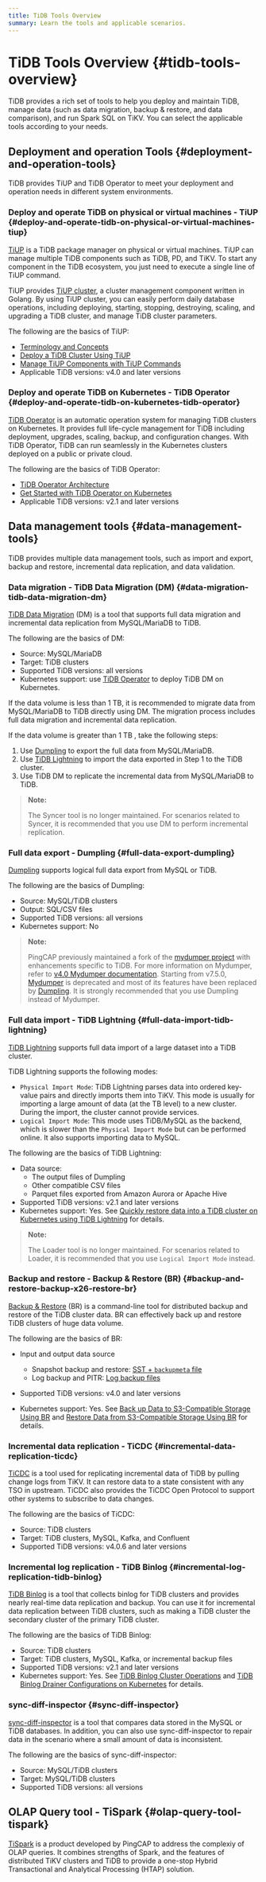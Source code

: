 ```yaml
---
title: TiDB Tools Overview
summary: Learn the tools and applicable scenarios.
---
```


# TiDB Tools Overview {#tidb-tools-overview}

TiDB provides a rich set of tools to help you deploy and maintain TiDB, manage data (such as data migration, backup &#x26; restore, and data comparison), and run Spark SQL on TiKV. You can select the applicable tools according to your needs.

## Deployment and operation Tools {#deployment-and-operation-tools}

TiDB provides TiUP and TiDB Operator to meet your deployment and operation needs in different system environments.

### Deploy and operate TiDB on physical or virtual machines - TiUP {#deploy-and-operate-tidb-on-physical-or-virtual-machines-tiup}

[TiUP](/tiup/tiup-overview.md) is a TiDB package manager on physical or virtual machines. TiUP can manage multiple TiDB components such as TiDB, PD, and TiKV. To start any component in the TiDB ecosystem, you just need to execute a single line of TiUP command.

TiUP provides [TiUP cluster](https://github.com/pingcap/tiup/tree/master/components/cluster), a cluster management component written in Golang. By using TiUP cluster, you can easily perform daily database operations, including deploying, starting, stopping, destroying, scaling, and upgrading a TiDB cluster, and manage TiDB cluster parameters.

The following are the basics of TiUP:

-   [Terminology and Concepts](/tiup/tiup-terminology-and-concepts.md)
-   [Deploy a TiDB Cluster Using TiUP](/production-deployment-using-tiup.md)
-   [Manage TiUP Components with TiUP Commands](/tiup/tiup-component-management.md)
-   Applicable TiDB versions: v4.0 and later versions

### Deploy and operate TiDB on Kubernetes - TiDB Operator {#deploy-and-operate-tidb-on-kubernetes-tidb-operator}

[TiDB Operator](https://github.com/pingcap/tidb-operator) is an automatic operation system for managing TiDB clusters on Kubernetes. It provides full life-cycle management for TiDB including deployment, upgrades, scaling, backup, and configuration changes. With TiDB Operator, TiDB can run seamlessly in the Kubernetes clusters deployed on a public or private cloud.

The following are the basics of TiDB Operator:

-   [TiDB Operator Architecture](https://docs.pingcap.com/tidb-in-kubernetes/stable/architecture)
-   [Get Started with TiDB Operator on Kubernetes](https://docs.pingcap.com/tidb-in-kubernetes/stable/get-started/)
-   Applicable TiDB versions: v2.1 and later versions

## Data management tools {#data-management-tools}

TiDB provides multiple data management tools, such as import and export, backup and restore, incremental data replication, and data validation.

### Data migration - TiDB Data Migration (DM) {#data-migration-tidb-data-migration-dm}

[TiDB Data Migration](/dm/dm-overview.md) (DM) is a tool that supports full data migration and incremental data replication from MySQL/MariaDB to TiDB.

The following are the basics of DM:

-   Source: MySQL/MariaDB
-   Target: TiDB clusters
-   Supported TiDB versions: all versions
-   Kubernetes support: use [TiDB Operator](https://github.com/pingcap/tidb-operator) to deploy TiDB DM on Kubernetes.

If the data volume is less than 1 TB, it is recommended to migrate data from MySQL/MariaDB to TiDB directly using DM. The migration process includes full data migration and incremental data replication.

If the data volume is greater than 1 TB , take the following steps:

1.  Use [Dumpling](/dumpling-overview.md) to export the full data from MySQL/MariaDB.
2.  Use [TiDB Lightning](/tidb-lightning/tidb-lightning-overview.md) to import the data exported in Step 1 to the TiDB cluster.
3.  Use TiDB DM to replicate the incremental data from MySQL/MariaDB to TiDB.

> **Note:**
>
> The Syncer tool is no longer maintained. For scenarios related to Syncer, it is recommended that you use DM to perform incremental replication.

### Full data export - Dumpling {#full-data-export-dumpling}

[Dumpling](/dumpling-overview.md) supports logical full data export from MySQL or TiDB.

The following are the basics of Dumpling:

-   Source: MySQL/TiDB clusters
-   Output: SQL/CSV files
-   Supported TiDB versions: all versions
-   Kubernetes support: No

> **Note:**
>
> PingCAP previously maintained a fork of the [mydumper project](https://github.com/maxbube/mydumper) with enhancements specific to TiDB. For more information on Mydumper, refer to [v4.0 Mydumper documentation](https://docs.pingcap.com/tidb/v4.0/backup-and-restore-using-mydumper-lightning). Starting from v7.5.0, [Mydumper](https://docs.pingcap.com/tidb/v4.0/mydumper-overview) is deprecated and most of its features have been replaced by [Dumpling](/dumpling-overview.md). It is strongly recommended that you use Dumpling instead of Mydumper.

### Full data import - TiDB Lightning {#full-data-import-tidb-lightning}

[TiDB Lightning](/tidb-lightning/tidb-lightning-overview.md) supports full data import of a large dataset into a TiDB cluster.

TiDB Lightning supports the following modes:

-   `Physical Import Mode`: TiDB Lightning parses data into ordered key-value pairs and directly imports them into TiKV. This mode is usually for importing a large amount of data (at the TB level) to a new cluster. During the import, the cluster cannot provide services.
-   `Logical Import Mode`: This mode uses TiDB/MySQL as the backend, which is slower than the `Physical Import Mode` but can be performed online. It also supports importing data to MySQL.

The following are the basics of TiDB Lightning:

-   Data source:
    -   The output files of Dumpling
    -   Other compatible CSV files
    -   Parquet files exported from Amazon Aurora or Apache Hive
-   Supported TiDB versions: v2.1 and later versions
-   Kubernetes support: Yes. See [Quickly restore data into a TiDB cluster on Kubernetes using TiDB Lightning](https://docs.pingcap.com/tidb-in-kubernetes/stable/restore-data-using-tidb-lightning) for details.

> **Note:**
>
> The Loader tool is no longer maintained. For scenarios related to Loader, it is recommended that you use `Logical Import Mode` instead.

### Backup and restore - Backup &#x26; Restore (BR) {#backup-and-restore-backup-x26-restore-br}

[Backup &#x26; Restore](/br/backup-and-restore-overview.md) (BR) is a command-line tool for distributed backup and restore of the TiDB cluster data. BR can effectively back up and restore TiDB clusters of huge data volume.

The following are the basics of BR:

-   Input and output data source

    -   Snapshot backup and restore: [SST + `backupmeta` file](/br/br-snapshot-architecture.md#backup-files)
    -   Log backup and PITR: [Log backup files](/br/br-log-architecture.md#log-backup-files)

-   Supported TiDB versions: v4.0 and later versions

-   Kubernetes support: Yes. See [Back up Data to S3-Compatible Storage Using BR](https://docs.pingcap.com/tidb-in-kubernetes/stable/backup-to-aws-s3-using-br) and [Restore Data from S3-Compatible Storage Using BR](https://docs.pingcap.com/tidb-in-kubernetes/stable/restore-from-aws-s3-using-br) for details.

### Incremental data replication - TiCDC {#incremental-data-replication-ticdc}

[TiCDC](/ticdc/ticdc-overview.md) is a tool used for replicating incremental data of TiDB by pulling change logs from TiKV. It can restore data to a state consistent with any TSO in upstream. TiCDC also provides the TiCDC Open Protocol to support other systems to subscribe to data changes.

The following are the basics of TiCDC:

-   Source: TiDB clusters
-   Target: TiDB clusters, MySQL, Kafka, and Confluent
-   Supported TiDB versions: v4.0.6 and later versions

### Incremental log replication - TiDB Binlog {#incremental-log-replication-tidb-binlog}

[TiDB Binlog](/tidb-binlog/tidb-binlog-overview.md) is a tool that collects binlog for TiDB clusters and provides nearly real-time data replication and backup. You can use it for incremental data replication between TiDB clusters, such as making a TiDB cluster the secondary cluster of the primary TiDB cluster.

The following are the basics of TiDB Binlog:

-   Source: TiDB clusters
-   Target: TiDB clusters, MySQL, Kafka, or incremental backup files
-   Supported TiDB versions: v2.1 and later versions
-   Kubernetes support: Yes. See [TiDB Binlog Cluster Operations](https://docs.pingcap.com/tidb-in-kubernetes/stable/deploy-tidb-binlog) and [TiDB Binlog Drainer Configurations on Kubernetes](https://docs.pingcap.com/tidb-in-kubernetes/stable/configure-tidb-binlog-drainer) for details.

### sync-diff-inspector {#sync-diff-inspector}

[sync-diff-inspector](/sync-diff-inspector/sync-diff-inspector-overview.md) is a tool that compares data stored in the MySQL or TiDB databases. In addition, you can also use sync-diff-inspector to repair data in the scenario where a small amount of data is inconsistent.

The following are the basics of sync-diff-inspector:

-   Source: MySQL/TiDB clusters
-   Target: MySQL/TiDB clusters
-   Supported TiDB versions: all versions

## OLAP Query tool - TiSpark {#olap-query-tool-tispark}

[TiSpark](/tispark-overview.md) is a product developed by PingCAP to address the complexiy of OLAP queries. It combines strengths of Spark, and the features of distributed TiKV clusters and TiDB to provide a one-stop Hybrid Transactional and Analytical Processing (HTAP) solution.
